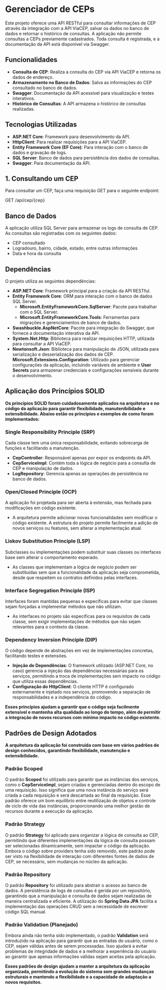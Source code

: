 # Gerenciador de CEPs

Este projeto oferece uma API RESTful para consultar informações de CEP através da integração com a API ViaCEP, salvar os dados no banco de dados e retornar o histórico de consultas. A aplicação não permite consultas a CEPs previamente cadastrados. Toda consulta é registrada, e a documentação da API está disponível via Swagger.

## Funcionalidades

- **Consulta de CEP**: Realiza a consulta do CEP via API ViaCEP e retorna os dados de endereço.
- **Armazenamento no Banco de Dados**: Salva as informações do CEP consultado no banco de dados.
- **Swagger**: Documentação da API acessível para visualização e testes interativos.
- **Histórico de Consultas**: A API armazena o histórico de consultas realizadas.

## Tecnologias Utilizadas

- **ASP.NET Core**: Framework para desenvolvimento da API.
- **HttpClient**: Para realizar requisições para a API ViaCEP.
- **Entity Framework Core (EF Core)**: Para interação com o banco de dados e gravação de logs.
- **SQL Server**: Banco de dados para persistência dos dados de consultas.
- **Swagger**: Para documentação da API.

## 1. Consultando um CEP
Para consultar um CEP, faça uma requisição GET para o seguinte endpoint:

GET /api/cep/{cep}

## Banco de Dados
A aplicação utiliza SQL Server para armazenar os logs de consulta de CEP. As consultas são registradas com os seguintes dados:

- CEP consultado
- Logradouro, bairro, cidade, estado, entre outras informações
- Data e hora da consulta

## Dependências

O projeto utiliza as seguintes dependências:

- **ASP.NET Core**: Framework principal para a criação da API RESTful.
- **Entity Framework Core**: ORM para interação com o banco de dados SQL Server.
  - **Microsoft.EntityFrameworkCore.SqlServer**: Pacote para trabalhar com o SQL Server.
  - **Microsoft.EntityFrameworkCore.Tools**: Ferramentas para migrações e gerenciamentos de banco de dados.
- **Swashbuckle.AspNetCore**: Pacote para integração do Swagger, que fornece a documentação interativa da API.
- **System.Net.Http**: Biblioteca para realizar requisições HTTP, utilizada para consultar a API ViaCEP.
- **Newtonsoft.Json**: Biblioteca para manipulação de JSON, utilizada para serialização e desserialização dos dados de CEP.
**Microsoft.Extensions.Configuration**: Utilizado para gerenciar configurações da aplicação, incluindo variáveis de ambiente e **User Secrets** para armazenar credenciais e configurações sensíveis durante o desenvolvimento.

## **Aplicação dos Princípios SOLID**

**Os princípios SOLID foram cuidadosamente aplicados na arquitetura e no código da aplicação para garantir flexibilidade, manutenibilidade e extensibilidade. Abaixo estão os princípios e exemplos de como foram implementados:**

### **Single Responsibility Principle (SRP)**
Cada classe tem uma única responsabilidade, evitando sobrecarga de funções e facilitando a manutenção.

- **CepController**: Responsável apenas por expor os endpoints da API.
- **CepServiceImpl**: Contém toda a lógica de negócio para a consulta de CEP e manipulação de dados.
- **LogRepository**: Gerencia apenas as operações de persistência no banco de dados.

### **Open/Closed Principle (OCP)**
A aplicação foi projetada para ser aberta à extensão, mas fechada para modificações em código existente.

- A arquitetura permite adicionar novas funcionalidades sem modificar o código existente. A estrutura do projeto permite facilmente a adição de novos serviços ou features, sem alterar a implementação atual.

### **Liskov Substitution Principle (LSP)**
Subclasses ou implementações podem substituir suas classes ou interfaces base sem alterar o comportamento esperado.

- As classes que implementam a lógica de negócio podem ser substituídas sem que a funcionalidade da aplicação seja comprometida, desde que respeitem os contratos definidos pelas interfaces.

### **Interface Segregation Principle (ISP)**
Interfaces foram mantidas pequenas e específicas para evitar que classes sejam forçadas a implementar métodos que não utilizam.

- As interfaces no projeto são específicas para os requisitos de cada classe, sem exigir implementações de métodos que não sejam relevantes para o contexto da classe.

### **Dependency Inversion Principle (DIP)**
O código depende de abstrações em vez de implementações concretas, facilitando testes e extensões.

- **Injeção de Dependências**: O framework utilizado (ASP.NET Core, no caso) gerencia a injeção das dependências necessárias para os serviços, permitindo a troca de implementações sem impacto no código que utiliza essas dependências.
- **Configuração do HttpClient**: O cliente HTTP é configurado externamente e injetado nos serviços, promovendo a separação de responsabilidades e a independência do código.

**Esses princípios ajudam a garantir que o código seja facilmente extensível e mantenha alta qualidade ao longo do tempo, além de permitir a integração de novos recursos com mínimo impacto no código existente.**

## **Padrões de Design Adotados**

**A arquitetura da aplicação foi construída com base em vários padrões de design conhecidos, garantindo flexibilidade, manutenção e extensibilidade.**

### **Padrão Scoped**
O padrão **Scoped** foi utilizado para garantir que as instâncias dos serviços, como o **CepServiceImpl**, sejam criadas e gerenciadas dentro do escopo de uma requisição. Isso significa que uma nova instância do serviço será criada a cada requisição e será descartada ao final da requisição. Esse padrão oferece um bom equilíbrio entre reutilização de objetos e controle de ciclo de vida das instâncias, proporcionando uma melhor gestão de recursos durante a execução da aplicação.

### **Padrão Strategy**
O padrão **Strategy** foi aplicado para organizar a lógica de consulta ao CEP, permitindo que diferentes implementações da lógica de consulta possam ser selecionadas dinamicamente, sem impactar o código da aplicação. Embora o código sobre providers tenha sido removido, este padrão pode ser visto na flexibilidade de interação com diferentes fontes de dados de CEP, se necessário, sem mudanças no núcleo da aplicação.

### **Padrão Repository**
O padrão **Repository** foi utilizado para abstrair o acesso ao banco de dados. A persistência de logs de consultas é gerida por um repositório, garantindo que a manipulação e consulta de dados sejam realizadas de maneira centralizada e eficiente. A utilização do **Spring Data JPA** facilita a implementação das operações CRUD sem a necessidade de escrever código SQL manual.

### **Padrão Validation (Planejado)**
Embora ainda não tenha sido implementado, o padrão **Validation** será introduzido na aplicação para garantir que as entradas do usuário, como o CEP, sejam válidas antes de serem processadas. Isso ajudará a evitar problemas de integridade de dados e a melhorar a experiência do usuário ao garantir que apenas informações válidas sejam aceitas pela aplicação.

**Esses padrões de design ajudam a manter a arquitetura da aplicação organizada, permitindo a evolução do sistema sem grandes mudanças estruturais e mantendo a flexibilidade e a capacidade de adaptação a novos requisitos.**






